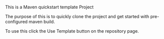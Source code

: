 This is a Maven quickstart template Project

The purpose of this is to quickly clone the project and get started with pre-configured maven build.

To use this click the Use Template button on the repository page.
